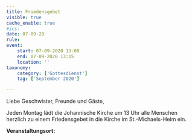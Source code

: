```yaml
---
title: Friedensgebet
visible: true
cache_enable: true
#ics: 
date: 07-09-20
rule: 
event:
	start: 07-09-2020 13:00
	end: 07-09-2020 13:15
	location: ''
taxonomy:
	category: ['Gottesdienst']
	tag: ['September 2020']

---
```

Liebe Geschwister, Freunde und Gäste,

Jeden Montag lädt die Johannische Kirche um 13 Uhr alle Menschen herzlich zu einem Friedensgebet in die Kirche im St.-Michaels-Heim ein.



**Veranstaltungsort:** 

